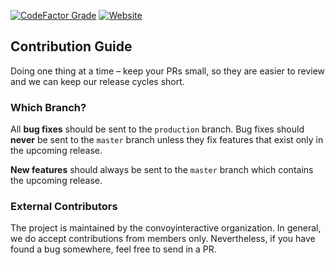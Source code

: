 [![CodeFactor Grade](https://img.shields.io/codefactor/grade/github/convoyinteractive/website)](https://www.codefactor.io/repository/github/convoyinteractive/website)
[![Website](https://img.shields.io/website?down_message=offline&label=status&up_message=online&url=https%3A%2F%2Fconvoyinteractive.com)](https://www.convoyinteractive.com)

## Contribution Guide
Doing one thing at a time – keep your PRs small, so they are easier to review and we can keep our release cycles short.

### Which Branch?
All **bug fixes** should be sent to the `production` branch. Bug fixes should **never** be sent to the `master` branch unless they fix features that exist only in the upcoming release.

**New features** should always be sent to the `master` branch which contains the upcoming release.

### External Contributors
The project is maintained by the convoyinteractive organization. In general, we do accept contributions from members only. Nevertheless, if you have found a bug somewhere, feel free to send in a PR.

